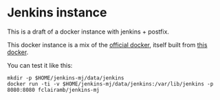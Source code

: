 # Jenkins instance

This is a draft of a docker instance with jenkins + postfix.

This docker instance is a mix of the [official docker](https://github.com/jenkinsci/docker), itself built from [this docker](https://github.com/dockerfile/java/blob/master/oracle-java8/Dockerfile).

You can test it like this:

    mkdir -p $HOME/jenkins-mj/data/jenkins
    docker run -ti -v $HOME/jenkins-mj/data/jenkins:/var/lib/jenkins -p 8080:8080 fclairamb/jenkins-mj
    
